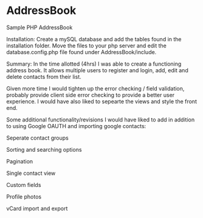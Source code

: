 AddressBook
===========

Sample PHP AddressBook

Installation: Create a mySQL database and add the tables found in the installation folder. Move the files to your php server and edit the database.config.php file found under AddressBook/include.

Summary: In the time allotted (4hrs) I was able to create a functioning address book. It allows multiple users to register and login, add, edit and delete contacts from their list.

Given more time I would tighten up the error checking / field validation, probably provide client side error checking to provide a better user experience. I would have also liked to sepearte the views and style the front end.

Some additional functionality/revisions I would have liked to add in addition to using Google OAUTH and importing google contacts:

Seperate contact groups

Sorting and searching options

Pagination

Single contact view

Custom fields

Profile photos

vCard import and export
